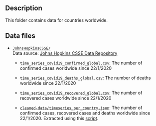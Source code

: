 ## Description

This folder contains data for countries worldwide.

## Data files

- [`JohnsHopkinsCSSE/`](https://github.com/AlexDelitzas/covid19-data-greece/blob/master/data/all_countries/JohnsHopkinsCSSE) \
  Data source: [Johns Hopkins CSSE Data Repository](https://github.com/CSSEGISandData/COVID-19)
  
  - [`time_series_covid19_confirmed_global.csv`](https://github.com/AlexDelitzas/covid19-data-greece/blob/master/data/all_countries/JohnsHopkinsCSSE/time_series_covid19_confirmed_global.csv): The number of confirmed cases worldwide since 22/1/2020
  - [`time_series_covid19_deaths_global.csv`](https://github.com/AlexDelitzas/covid19-data-greece/blob/master/data/all_countries/JohnsHopkinsCSSE/time_series_covid19_deaths_global.csv): The number of deaths worldwide since 22/1/2020
  - [`time_series_covid19_recovered_global.csv`](https://github.com/AlexDelitzas/covid19-data-greece/blob/master/data/all_countries/JohnsHopkinsCSSE/time_series_covid19_recovered_global.csv): The number of recovered cases worldwide since 22/1/2020
  
  - [`cleaned-data/timeseries_per_country.json`](https://github.com/AlexDelitzas/covid19-data-greece/blob/master/data/greece/JohnsHopkinsCSSE/cleaned-data/timeseries_per_country.json): The number of confirmed cases, recovered cases and deaths worldwide since 22/1/2020. Extracted using this [script](https://github.com/AlexDelitzas/covid19-data-greece/blob/master/data-processing/extract_json.py).

